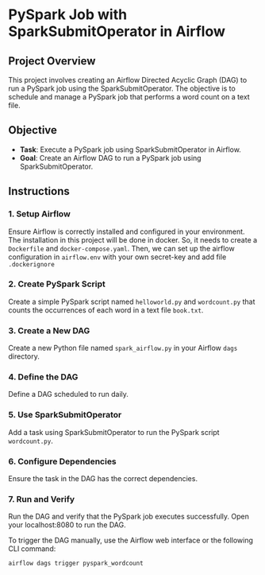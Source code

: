 # PySpark Job with SparkSubmitOperator in Airflow

## Project Overview

This project involves creating an Airflow Directed Acyclic Graph (DAG) to run a PySpark job using the SparkSubmitOperator. The objective is to schedule and manage a PySpark job that performs a word count on a text file.

## Objective

- **Task**: Execute a PySpark job using SparkSubmitOperator in Airflow.
- **Goal**: Create an Airflow DAG to run a PySpark job using SparkSubmitOperator.

## Instructions

### 1. Setup Airflow
Ensure Airflow is correctly installed and configured in your environment. The installation in this project will be done in docker. So, it needs to create a `Dockerfile` and `docker-compose.yaml`. Then, we can set up the airflow configuration in `airflow.env` with your own secret-key and add file `.dockerignore`

### 2. Create PySpark Script
Create a simple PySpark script named `helloworld.py` and `wordcount.py` that counts the occurrences of each word in a text file `book.txt`.

### 3. Create a New DAG
Create a new Python file named `spark_airflow.py` in your Airflow `dags` directory.

### 4. Define the DAG
Define a DAG scheduled to run daily.

### 5. Use SparkSubmitOperator
Add a task using SparkSubmitOperator to run the PySpark script `wordcount.py`.

### 6. Configure Dependencies
Ensure the task in the DAG has the correct dependencies.

### 7. Run and Verify
Run the DAG and verify that the PySpark job executes successfully. Open your localhost:8080 to run the DAG.

To trigger the DAG manually, use the Airflow web interface or the following CLI command:
```sh
airflow dags trigger pyspark_wordcount


